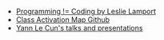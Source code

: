 * [Programming != Coding by Leslie Lamport](https://youtu.be/uyLy7Fu4FB4?si=xkWUb8s6oKZmmSGt)
* [Class Activation Map Github](https://github.com/tetutaro/class_activation_mapping)
* [Yann Le Cun's talks and presentations](https://drive.google.com/drive/folders/0BxKBnD5y2M8NUXhZaXBCNXE4QlE?resourcekey=0-WtYv0wV-8DFNsFWfRUcpsw&usp=drive_link)
